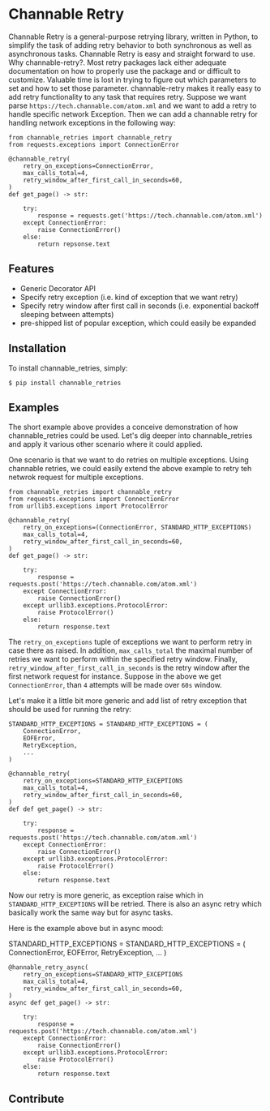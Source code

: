 Channable Retry
=========================
Channable Retry is a general-purpose retrying library, written in
Python, to simplify the task of adding retry behavior to both synchronous as well as asynchronous tasks.
Channable Retry is easy and straight forward to use. Why channable-retry?. Most retry packages lack either
adequate documentation on how to properly use the package and or difficult to customize. Valuable time is
lost in trying to figure out which parameters to set and how to set those parameter. channable-retry makes
it really easy to add retry functionality to any task that requires retry. Suppose we want parse `https://tech.channable.com/atom.xml` and we want to add a retry to handle specific network Exception.
Then we can add a channable retry for handling network exceptions in the following way:


    from channable_retries import channable_retry
    from requests.exceptions import ConnectionError

    @channable_retry(
        retry_on_exceptions=ConnectionError,
        max_calls_total=4,
        retry_window_after_first_call_in_seconds=60,
    )
    def get_page() -> str:
      
        try:
            response = requests.get('https://tech.channable.com/atom.xml')
        except ConnectionError:
            raise ConnectionError()
        else:
            return repsonse.text
        
        

Features
--------

- Generic Decorator API
- Specify retry exception (i.e. kind of exception that we want retry)
- Specify retry window after first call in seconds (i.e. exponential backoff sleeping between attempts)
- pre-shipped list of popular exception, which could easily be expanded


Installation
------------

To install channable_retries, simply:


    $ pip install channable_retries


Examples
----------

The short example above provides a conceive demonstration of how channable_retries could be used. Let's dig deeper into channable_retries and apply it various other
scenario where it could applied.

One scenario is that we want to do retries on multiple exceptions. Using channable retries, we could easily extend the above example to retry teh netwrok request for
multiple exceptions.  


	from channable_retries import channable_retry
    from requests.exceptions import ConnectionError
	from urllib3.exceptions import ProtocolError

    @channable_retry(
        retry_on_exceptions=(ConnectionError, STANDARD_HTTP_EXCEPTIONS)
        max_calls_total=4,
        retry_window_after_first_call_in_seconds=60,
    )
    def get_page() -> str:
      
        try:
            response = requests.post('https://tech.channable.com/atom.xml')
        except ConnectionError:
            raise ConnectionError()
        except urllib3.exceptions.ProtocolError:
        	raise ProtocolError()
        else:
            return response.text

The  `retry_on_exceptions`  tuple of exceptions we want to perform retry in case there as raised.
In addition, `max_calls_total` the maximal number of retries we want to perform within the specified
retry window. Finally, `retry_window_after_first_call_in_seconds` is the retry window after the 
first network request for instance. Suppose in the above we get `ConnectionError`, than `4` attempts 
will be made over `60s` window.

Let's make it a little bit more generic and add list of retry exception that should be used for 
running the retry:

    STANDARD_HTTP_EXCEPTIONS = STANDARD_HTTP_EXCEPTIONS = (
        ConnectionError,
        EOFError,
        RetryException,
        ...
    )

    @channable_retry(
        retry_on_exceptions=STANDARD_HTTP_EXCEPTIONS
        max_calls_total=4,
        retry_window_after_first_call_in_seconds=60,
    )
    def def get_page() -> str:
      
        try:
            response = requests.post('https://tech.channable.com/atom.xml')
        except ConnectionError:
            raise ConnectionError()
        except urllib3.exceptions.ProtocolError:
        	raise ProtocolError()
        else:
            return response.text

Now our retry is more generic, as exception raise which in `STANDARD_HTTP_EXCEPTIONS` will be 
retried. There is also an async retry which basically work the same way but for async tasks.

Here is the example above but in async mood:


STANDARD_HTTP_EXCEPTIONS = STANDARD_HTTP_EXCEPTIONS = (
        ConnectionError,
        EOFError,
        RetryException,
        ...
    )

    @hannable_retry_async(
        retry_on_exceptions=STANDARD_HTTP_EXCEPTIONS
        max_calls_total=4,
        retry_window_after_first_call_in_seconds=60,
    )
    async def get_page() -> str:
      
        try:
            response = requests.post('https://tech.channable.com/atom.xml')
        except ConnectionError:
            raise ConnectionError()
        except urllib3.exceptions.ProtocolError:
        	raise ProtocolError()
        else:
            return response.text


Contribute
----------



